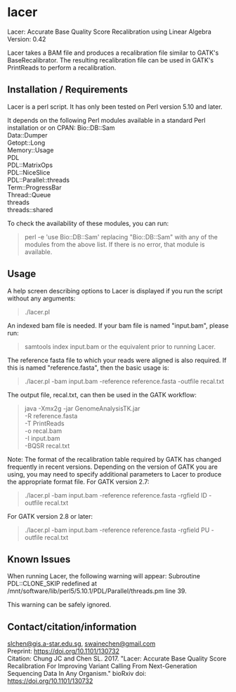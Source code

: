 # lacer
Lacer: Accurate Base Quality Score Recalibration using Linear Algebra
Version: 0.42

Lacer takes a BAM file and produces a recalibration file similar to GATK's BaseRecalibrator.  The resulting recalibration file can be used in GATK's PrintReads to perform a recalibration.

Installation / Requirements
---------------------------
Lacer is a perl script.  It has only been tested on Perl version 5.10 and later.

It depends on the following Perl modules available in a standard Perl installation or on CPAN:
Bio::DB::Sam  
Data::Dumper  
Getopt::Long  
Memory::Usage  
PDL  
PDL::MatrixOps  
PDL::NiceSlice  
PDL::Parallel::threads  
Term::ProgressBar  
Thread::Queue  
threads  
threads::shared  

To check the availability of these modules, you can run:
> perl -e 'use Bio::DB::Sam'
replacing "Bio::DB::Sam" with any of the modules from the above list.  If there is no error, that module is available.

Usage
-----
A help screen describing options to Lacer is displayed if you run the script without any arguments:
> ./lacer.pl

An indexed bam file is needed.  If your bam file is named "input.bam", please run:
> samtools index input.bam
or the equivalent prior to running Lacer.

The reference fasta file to which your reads were aligned is also required.  If this is named "reference.fasta", then the basic usage is:
> ./lacer.pl -bam input.bam -reference reference.fasta -outfile recal.txt

The output file, recal.txt, can then be used in the GATK workflow:
> java -Xmx2g -jar GenomeAnalysisTK.jar \
     -R reference.fasta \
     -T PrintReads \
     -o recal.bam \
     -I input.bam \
     -BQSR recal.txt

Note: The format of the recalibration table required by GATK has changed frequently in recent versions.  Depending on the version of GATK you are using, you may need to specify additional parameters to Lacer to produce the appropriate format file.
For GATK version 2.7:
> ./lacer.pl -bam input.bam -reference reference.fasta -rgfield ID -outfile recal.txt

For GATK version 2.8 or later:
> ./lacer.pl -bam input.bam -reference reference.fasta -rgfield PU -outfile recal.txt

Known Issues
------------
When running Lacer, the following warning will appear:
Subroutine PDL::CLONE_SKIP redefined at /mnt/software/lib/perl5/5.10.1/PDL/Parallel/threads.pm line 39.

This warning can be safely ignored.

Contact/citation/information
-------------------
slchen@gis.a-star.edu.sg, swainechen@gmail.com  
Preprint: https://doi.org/10.1101/130732  
Citation: Chung JC and Chen SL. 2017. "Lacer: Accurate Base Quality Score Recalibration For Improving Variant Calling From Next-Generation Sequencing Data In Any Organism." bioRxiv doi: https://doi.org/10.1101/130732  


